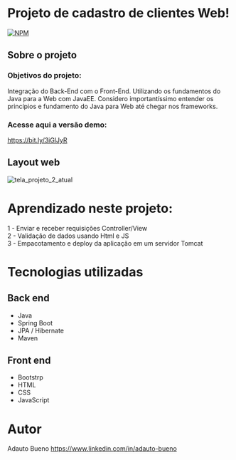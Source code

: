 # Projeto de cadastro de clientes Web!
[![NPM](https://img.shields.io/npm/l/react)](https://github.com/adautob/clientes-web/blob/main/LICENSE) 

## Sobre o projeto

### Objetivos do projeto:
Integração do Back-End com o Front-End. Utilizando os fundamentos do Java para a Web com JavaEE. Considero importantíssimo entender os princípios e fundamento do Java para Web até chegar nos frameworks.

### Acesse aqui a versão demo:
https://bit.ly/3iGlJyR

## Layout web

![tela_projeto_2_atual](https://user-images.githubusercontent.com/95452249/195747475-385ac7db-40dd-43e6-b094-322d24a6f9f6.png)


# Aprendizado neste projeto:

1 - Enviar e receber requisições Controller/View  
2 - Validação de dados usando Html e JS  
3 - Empacotamento e deploy da aplicação em um servidor Tomcat

# Tecnologias utilizadas
## Back end
- Java
- Spring Boot
- JPA / Hibernate
- Maven
## Front end
- Bootstrp
- HTML
- CSS
- JavaScript

# Autor
Adauto Bueno
https://www.linkedin.com/in/adauto-bueno

